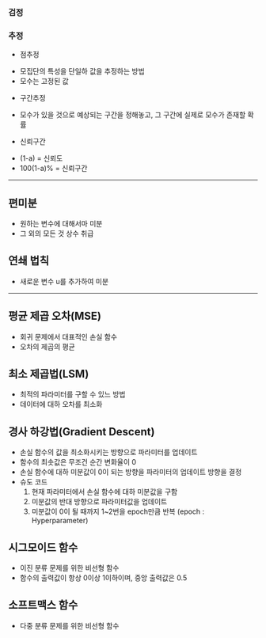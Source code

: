 ### 검정

### 추정
  * 점추정
   - 모집단의 특성을 단일하 값을 추정하는 방법
   - 모수는 고정된 값
  * 구간추정
   -  모수가 있을 것으로 예상되는 구간을 정해놓고, 그 구간에 실제로 모수가 존재할 확률
  * 신뢰구간 
   -  (1-a) = 신뢰도
   -  100(1-a)% = 신뢰구간

---

## 편미분
   - 원하는 변수에 대해서마 미분
   - 그 외의 모든 것 상수 취급
 
##  연쇄 법칙
   - 새로운 변수 u를 추가하여 미분

---

##  평균 제곱 오차(MSE)
   - 회귀 문제에서 대표적인 손실 함수
   - 오차의 제곱의 평균

## 최소 제곱법(LSM)
   - 최적의 파라미터를 구할 수 있느 방법
   - 데이터에 대하 오차를 최소화

## 경사 하강법(Gradient Descent)
   - 손실 함수의 값을 최소화시키는 방향으로 파라미터를 업데이트
   - 함수의 최솟값은 무조건 순간 변화율이 0
   - 손실 함수에 대하 미분값이 0이 되는 방향을 파라미터의 업데이트 방향을 결정
   - 슈도 코드
      1. 현재 파라미터에서 손실 함수에 대하 미분값을 구함
      2. 미분값의 반대 방향으로 파라미터값을 업데이트
      3. 미분값이 0이 될 때까지 1~2번을 epoch만큼 반복 (epoch : Hyperparameter)
   
## 시그모이드 함수
  - 이진 분류 문제를 위한 비선형 함수
  - 함수의 출력값이 항상 0이상 1이하이며, 중앙 출력값은 0.5
	
## 소프트맥스 함수
  - 다중 분류 문제를 위한 비선형 함수
